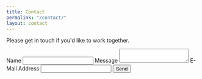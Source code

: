 ```yaml
---
title: Contact
permalink: "/contact/"
layout: contact
---
```


<div class="container narrow">
    <p id="contact-message">Please get in touch if you'd like to work together.</p>
    <form action="https://formspree.io/lmlechner@gmail.com" method="POST">
        <label for="name">Name</label>
        <input type="text" name="name" id="name" required>
        <label for="message">Message</label>
        <textarea type="text" name="message" id="message" required></textarea>
        <label for="email">E-Mail Address</label>
        <input type="email" name="_replyto" id="email" required>
        <input type="hidden" name="_next" value="/#contact-form" />
        <input type="text" name="_gotcha" style="display:none" />
        <input type="submit" value="Send">
    </form>
</div>
